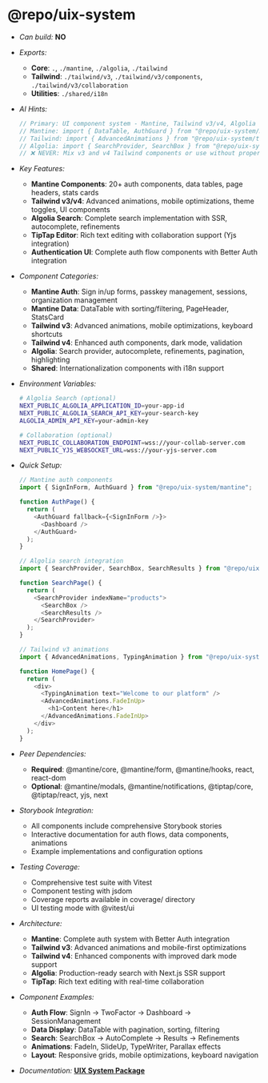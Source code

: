 # @repo/uix-system

- _Can build:_ **NO**

- _Exports:_
  - **Core**: `.`, `./mantine`, `./algolia`, `./tailwind`
  - **Tailwind**: `./tailwind/v3`, `./tailwind/v3/components`,
    `./tailwind/v3/collaboration`
  - **Utilities**: `./shared/i18n`

- _AI Hints:_

  ```typescript
  // Primary: UI component system - Mantine, Tailwind v3/v4, Algolia search, TipTap editor
  // Mantine: import { DataTable, AuthGuard } from "@repo/uix-system/mantine"
  // Tailwind: import { AdvancedAnimations } from "@repo/uix-system/tailwind/v3"
  // Algolia: import { SearchProvider, SearchBox } from "@repo/uix-system/algolia"
  // ❌ NEVER: Mix v3 and v4 Tailwind components or use without proper peer deps
  ```

- _Key Features:_
  - **Mantine Components**: 20+ auth components, data tables, page headers,
    stats cards
  - **Tailwind v3/v4**: Advanced animations, mobile optimizations, theme
    toggles, UI components
  - **Algolia Search**: Complete search implementation with SSR, autocomplete,
    refinements
  - **TipTap Editor**: Rich text editing with collaboration support (Yjs
    integration)
  - **Authentication UI**: Complete auth flow components with Better Auth
    integration

- _Component Categories:_
  - **Mantine Auth**: Sign in/up forms, passkey management, sessions,
    organization management
  - **Mantine Data**: DataTable with sorting/filtering, PageHeader, StatsCard
  - **Tailwind v3**: Advanced animations, mobile optimizations, keyboard
    shortcuts
  - **Tailwind v4**: Enhanced auth components, dark mode, validation
  - **Algolia**: Search provider, autocomplete, refinements, pagination,
    highlighting
  - **Shared**: Internationalization components with i18n support

- _Environment Variables:_

  ```bash
  # Algolia Search (optional)
  NEXT_PUBLIC_ALGOLIA_APPLICATION_ID=your-app-id
  NEXT_PUBLIC_ALGOLIA_SEARCH_API_KEY=your-search-key
  ALGOLIA_ADMIN_API_KEY=your-admin-key
  
  # Collaboration (optional)
  NEXT_PUBLIC_COLLABORATION_ENDPOINT=wss://your-collab-server.com
  NEXT_PUBLIC_YJS_WEBSOCKET_URL=wss://your-yjs-server.com
  ```

- _Quick Setup:_

  ```typescript
  // Mantine auth components
  import { SignInForm, AuthGuard } from "@repo/uix-system/mantine";

  function AuthPage() {
    return (
      <AuthGuard fallback={<SignInForm />}>
        <Dashboard />
      </AuthGuard>
    );
  }

  // Algolia search integration
  import { SearchProvider, SearchBox, SearchResults } from "@repo/uix-system/algolia";

  function SearchPage() {
    return (
      <SearchProvider indexName="products">
        <SearchBox />
        <SearchResults />
      </SearchProvider>
    );
  }

  // Tailwind v3 animations
  import { AdvancedAnimations, TypingAnimation } from "@repo/uix-system/tailwind/v3";

  function HomePage() {
    return (
      <div>
        <TypingAnimation text="Welcome to our platform" />
        <AdvancedAnimations.FadeInUp>
          <h1>Content here</h1>
        </AdvancedAnimations.FadeInUp>
      </div>
    );
  }
  ```

- _Peer Dependencies:_
  - **Required**: @mantine/core, @mantine/form, @mantine/hooks, react, react-dom
  - **Optional**: @mantine/modals, @mantine/notifications, @tiptap/core,
    @tiptap/react, yjs, next

- _Storybook Integration:_
  - All components include comprehensive Storybook stories
  - Interactive documentation for auth flows, data components, animations
  - Example implementations and configuration options

- _Testing Coverage:_
  - Comprehensive test suite with Vitest
  - Component testing with jsdom
  - Coverage reports available in coverage/ directory
  - UI testing mode with @vitest/ui

- _Architecture:_
  - **Mantine**: Complete auth system with Better Auth integration
  - **Tailwind v3**: Advanced animations and mobile-first optimizations
  - **Tailwind v4**: Enhanced components with improved dark mode support
  - **Algolia**: Production-ready search with Next.js SSR support
  - **TipTap**: Rich text editing with real-time collaboration

- _Component Examples:_
  - **Auth Flow**: SignIn → TwoFactor → Dashboard → SessionManagement
  - **Data Display**: DataTable with pagination, sorting, filtering
  - **Search**: SearchBox → AutoComplete → Results → Refinements
  - **Animations**: FadeIn, SlideUp, TypeWriter, Parallax effects
  - **Layout**: Responsive grids, mobile optimizations, keyboard navigation

- _Documentation:_
  **[UIX System Package](../../apps/docs/packages/uix-system/)**
